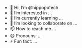 - 👋 Hi, I’m @hippopotech
- 👀 I’m interested in ...
- 🌱 I’m currently learning ...
- 💞️ I’m looking to collaborate on ...
- 📫 How to reach me ...
- 😄 Pronouns: ...
- ⚡ Fun fact: ...

<!---
hippopotech/hippopotech is a ✨ special ✨ repository because its `README.md` (this file) appears on your GitHub profile.
You can click the Preview link to take a look at your changes.
--->

